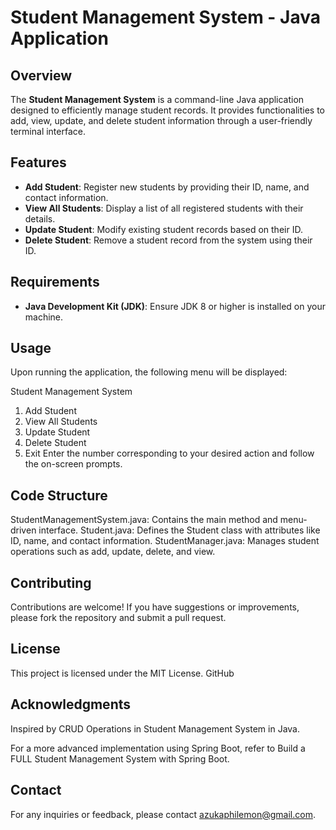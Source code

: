 # Student Management System - Java Application

## Overview
The **Student Management System** is a command-line Java application designed to efficiently manage student records. It provides functionalities to add, view, update, and delete student information through a user-friendly terminal interface.

## Features
- **Add Student**: Register new students by providing their ID, name, and contact information.
- **View All Students**: Display a list of all registered students with their details.
- **Update Student**: Modify existing student records based on their ID.
- **Delete Student**: Remove a student record from the system using their ID.

## Requirements
- **Java Development Kit (JDK)**: Ensure JDK 8 or higher is installed on your machine.

## Usage
Upon running the application, the following menu will be displayed:​

Student Management System
1. Add Student
2. View All Students
3. Update Student
4. Delete Student
5. Exit
Enter the number corresponding to your desired action and follow the on-screen prompts.​

## Code Structure
StudentManagementSystem.java: Contains the main method and menu-driven interface.​
Student.java: Defines the Student class with attributes like ID, name, and contact information.​
StudentManager.java: Manages student operations such as add, update, delete, and view.​

## Contributing
Contributions are welcome! If you have suggestions or improvements, please fork the repository and submit a pull request.​

## License
This project is licensed under the MIT License.​
GitHub

## Acknowledgments
Inspired by CRUD Operations in Student Management System in Java.​

For a more advanced implementation using Spring Boot, refer to Build a FULL Student Management System with Spring Boot.

## Contact
For any inquiries or feedback, please contact azukaphilemon@gmail.com.
